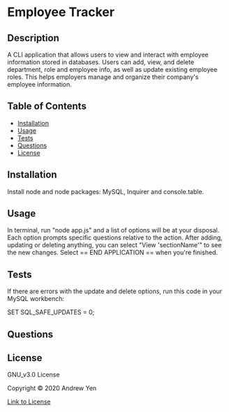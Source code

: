 # Employee Tracker




## Description

A CLI application that allows users to view and interact with employee information stored in databases. Users can add, view, and delete department, role and employee info, as well as update existing employee roles. This helps employers manage and organize their company's employee information.

## Table of Contents

* [Installation](#Installation)
* [Usage](#Usage)
* [Tests](#Tests)
* [Questions](#Questions)
* [License](#License)

## Installation

Install node and node packages: MySQL, Inquirer and console.table.

## Usage

In terminal, run "node app.js" and a list of options will be at your disposal. Each option prompts specific questions relative to the action. After adding, updating or deleting anything, you can select "View 'sectionName'" to see the new changes. Select == END APPLICATION == when you're finished.


## Tests

If there are errors with the update and delete options, run this code in your MySQL workbench:

SET SQL_SAFE_UPDATES = 0;

## Questions

## License

GNU_v3.0 License

Copyright © 2020 Andrew Yen

[Link to License](LICENSE)
